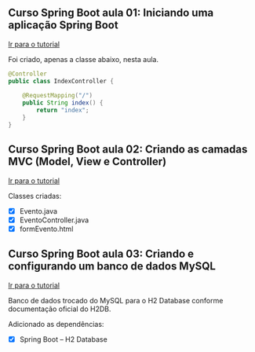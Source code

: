 ## Curso Spring Boot aula 01: Iniciando uma aplicação Spring Boot
<a href="https://www.youtube.com/watch?v=OHn1jLHGptw&list=PL8iIphQOyG-DHLpEx1TPItqJamy08fs1D">Ir para o tutorial</a>

Foi criado, apenas a classe abaixo, nesta aula.

```java
@Controller
public class IndexController {
	
	@RequestMapping("/")
	public String index() {
		return "index";
	}
}

```

## Curso Spring Boot aula 02: Criando as camadas MVC (Model, View e Controller)
<a href="https://www.youtube.com/watch?v=8nw7qeCr1MM&list=PL8iIphQOyG-DHLpEx1TPItqJamy08fs1D&index=2">Ir para o tutorial</a>

Classes criadas:

- [x] Evento.java
- [x] EventoController.java
- [x] formEvento.html

## Curso Spring Boot aula 03: Criando e configurando um banco de dados MySQL
<a href="https://www.youtube.com/watch?v=FHRYijYhJYA&list=PL8iIphQOyG-DHLpEx1TPItqJamy08fs1D&index=3">Ir para o tutorial</a>

Banco de dados trocado do MySQL para o H2 Database conforme documentação oficial do H2DB.

Adicionado as dependências:

- [x] Spring Boot – H2 Database




